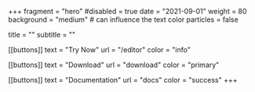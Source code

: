 +++
fragment = "hero"
#disabled = true
date = "2021-09-01"
weight = 80
background = "medium" # can influence the text color
particles = false

title = ""
subtitle = ""

[[buttons]]
  text = "Try Now"
  url = "/editor"
  color = "info"

[[buttons]]
  text = "Download"
  url = "download"
  color = "primary"

[[buttons]]
  text = "Documentation"
  url = "docs"
  color = "success"
+++
